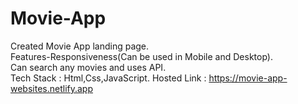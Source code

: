 # Movie-App                                                                                                                                                               
Created Movie App landing page.                                                                                                                                           
Features-Responsiveness(Can be used in Mobile and Desktop).                                                                                                               
Can search any movies and uses API.                                                                                                                                       
Tech Stack : Html,Css,JavaScript.
Hosted Link : https://movie-app-websites.netlify.app
